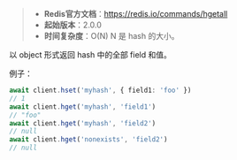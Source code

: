 > - **Redis官方文档**：https://redis.io/commands/hgetall
> - **起始版本**：2.0.0
> - **时间复杂度**：O(N) N 是 hash 的大小。

以 object 形式返回 hash 中的全部 field 和值。

例子：

```typescript
await client.hset('myhash', { field1: 'foo' })
// 1
await client.hget('myhash', 'field1')
// "foo"
await client.hget('myhash', 'field2')
// null
await client.hget('nonexists', 'field2')
// null
```
